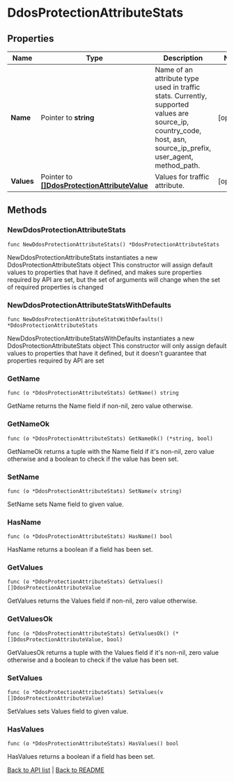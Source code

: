# DdosProtectionAttributeStats

## Properties

Name | Type | Description | Notes
------------ | ------------- | ------------- | -------------
**Name** | Pointer to **string** | Name of an attribute type used in traffic stats. Currently, supported values are source_ip, country_code, host, asn, source_ip_prefix, user_agent, method_path. | [optional] 
**Values** | Pointer to [**[]DdosProtectionAttributeValue**](DdosProtectionAttributeValue.md) | Values for traffic attribute. | [optional] 

## Methods

### NewDdosProtectionAttributeStats

`func NewDdosProtectionAttributeStats() *DdosProtectionAttributeStats`

NewDdosProtectionAttributeStats instantiates a new DdosProtectionAttributeStats object
This constructor will assign default values to properties that have it defined,
and makes sure properties required by API are set, but the set of arguments
will change when the set of required properties is changed

### NewDdosProtectionAttributeStatsWithDefaults

`func NewDdosProtectionAttributeStatsWithDefaults() *DdosProtectionAttributeStats`

NewDdosProtectionAttributeStatsWithDefaults instantiates a new DdosProtectionAttributeStats object
This constructor will only assign default values to properties that have it defined,
but it doesn't guarantee that properties required by API are set

### GetName

`func (o *DdosProtectionAttributeStats) GetName() string`

GetName returns the Name field if non-nil, zero value otherwise.

### GetNameOk

`func (o *DdosProtectionAttributeStats) GetNameOk() (*string, bool)`

GetNameOk returns a tuple with the Name field if it's non-nil, zero value otherwise
and a boolean to check if the value has been set.

### SetName

`func (o *DdosProtectionAttributeStats) SetName(v string)`

SetName sets Name field to given value.

### HasName

`func (o *DdosProtectionAttributeStats) HasName() bool`

HasName returns a boolean if a field has been set.

### GetValues

`func (o *DdosProtectionAttributeStats) GetValues() []DdosProtectionAttributeValue`

GetValues returns the Values field if non-nil, zero value otherwise.

### GetValuesOk

`func (o *DdosProtectionAttributeStats) GetValuesOk() (*[]DdosProtectionAttributeValue, bool)`

GetValuesOk returns a tuple with the Values field if it's non-nil, zero value otherwise
and a boolean to check if the value has been set.

### SetValues

`func (o *DdosProtectionAttributeStats) SetValues(v []DdosProtectionAttributeValue)`

SetValues sets Values field to given value.

### HasValues

`func (o *DdosProtectionAttributeStats) HasValues() bool`

HasValues returns a boolean if a field has been set.


[Back to API list](../README.md#documentation-for-api-endpoints) | [Back to README](../README.md)


